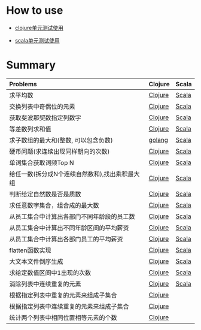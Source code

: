 # How to use

* [clojure单元测试使用](algorithm-clj/README.md)  

* [scala单元测试使用](algorithm-scala)

# Summary

| Problems                                   | Clojure                                             | Scala                                                                                         |
| :------------------------------------------|:----------------------------------------------------|:----------------------------------------------------------------------------------------------|
| 求平均数                                    | [Clojure](algorithm-clj/src/algorithm_clj/core.clj) | [Scala](algorithm-scala/src/main/scala/org/rubik/sandbox/algorithm/util/AlgorithmUtils.scala) |
| 交换列表中奇偶位的元素                        | [Clojure](algorithm-clj/src/algorithm_clj/core.clj) | [Scala](algorithm-scala/src/main/scala/org/rubik/sandbox/algorithm/util/AlgorithmUtils.scala) |
| 获取斐波那契数指定列数字                      | [Clojure](algorithm-clj/src/algorithm_clj/core.clj) | [Scala](algorithm-scala/src/main/scala/org/rubik/sandbox/algorithm/util/AlgorithmUtils.scala) |
| 等差数列求和值                               | [Clojure](algorithm-clj/src/algorithm_clj/core.clj) | [Scala](algorithm-scala/src/main/scala/org/rubik/sandbox/algorithm/util/AlgorithmUtils.scala) |
| 求子数组的最大和(整数, 可以包含负数)           | [golang](code/go/algorithm.go)                     | [Scala](algorithm-scala/src/main/scala/org/rubik/sandbox/algorithm/util/AlgorithmUtils.scala) |
| 硬币问题(求连续出现同样朝向的次数)             | [Clojure](algorithm-clj/src/algorithm_clj/core.clj) | [Scala](algorithm-scala/src/main/scala/org/rubik/sandbox/algorithm/util/AlgorithmUtils.scala) |
| 单词集合获取词频Top N                        | [Clojure](algorithm-clj/src/algorithm_clj/core.clj) | [Scala](algorithm-scala/src/main/scala/org/rubik/sandbox/algorithm/util/AlgorithmUtils.scala) |
| 给任一数(拆分成N个连续自然数和),找出乘积最大组  | [Clojure](algorithm-clj/src/algorithm_clj/core.clj) | [Scala](algorithm-scala/src/main/scala/org/rubik/sandbox/algorithm/util/AlgorithmUtils.scala) |
| 判断给定自然数是否是质数                      | [Clojure](algorithm-clj/src/algorithm_clj/core.clj) | [Scala](algorithm-scala/src/main/scala/org/rubik/sandbox/algorithm/util/AlgorithmUtils.scala) |
| 求任意数字集合，组合成的最大数                 | [Clojure](algorithm-clj/src/algorithm_clj/core.clj) | [Scala](algorithm-scala/src/main/scala/org/rubik/sandbox/algorithm/util/AlgorithmUtils.scala) |
| 从员工集合中计算出各部门不同年龄段的员工数      | [Clojure](algorithm-clj/src/algorithm_clj/core.clj) | [Scala](algorithm-scala/src/main/scala/org/rubik/sandbox/application/util/EmployeeUtils.scala)|
| 从员工集合中计算出不同年龄区间的平均薪资        | [Clojure](algorithm-clj/src/algorithm_clj/core.clj) | [Scala](algorithm-scala/src/main/scala/org/rubik/sandbox/application/util/EmployeeUtils.scala)|
| 从员工集合中计算出各部门员工的平均薪资          | [Clojure](algorithm-clj/src/algorithm_clj/core.clj) | [Scala](algorithm-scala/src/main/scala/org/rubik/sandbox/application/util/EmployeeUtils.scala)|
| flatten函数实现                             | [Clojure](algorithm-clj/src/algorithm_clj/core.clj) | [Scala](algorithm-scala/src/main/scala/org/rubik/sandbox/algorithm/util/AlgorithmUtils.scala)  |
| 大文本文件倒序生成                           | [Clojure](algorithm-clj/src/algorithm_clj/core.clj) | [Scala](algorithm-scala/src/main/scala/org/rubik/sandbox/common/util/FileUtils.scala)         |
| 求给定数值区间中1出现的次数                   | [Clojure](algorithm-clj/src/algorithm_clj/core.clj) | [Scala](algorithm-scala/src/main/scala/org/rubik/sandbox/algorithm/util/AlgorithmUtils.scala)  |
| 消除列表中连续重复的元素                       | [Clojure](algorithm-clj/src/algorithm_clj/core.clj) | [Scala](algorithm-scala/src/main/scala/org/rubik/sandbox/algorithm/util/AlgorithmUtils.scala) |
| 根据指定列表中重复的元素来组成子集合         | [Clojure](algorithm-clj/src/algorithm_clj/core.clj) |  |
| 根据指定列表中连续重复的元素来组成子集合         | [Clojure](algorithm-clj/src/algorithm_clj/core.clj) |  |
| 统计两个列表中相同位置相等元素的个数            | [Clojure](algorithm-clj/src/algorithm_clj/core.clj) |  |
